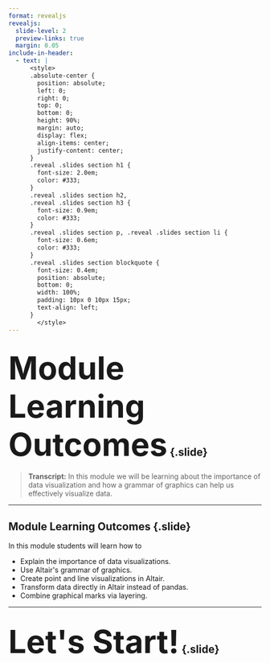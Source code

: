 ```yaml
---
format: revealjs
revealjs:
  slide-level: 2
  preview-links: true
  margin: 0.05
include-in-header:
  - text: |
      <style>
      .absolute-center {
        position: absolute;
        left: 0;
        right: 0;
        top: 0;
        bottom: 0;
        height: 90%;
        margin: auto;
        display: flex;
        align-items: center;
        justify-content: center;
      }
      .reveal .slides section h1 {
        font-size: 2.0em;  
        color: #333;     
      }
      .reveal .slides section h2,
      .reveal .slides section h3 {
        font-size: 0.9em;  
        color: #333;     
      }
      .reveal .slides section p, .reveal .slides section li {
        font-size: 0.6em;  
        color: #333;     
      }
      .reveal .slides section blockquote {
        font-size: 0.4em;  
        position: absolute;
        bottom: 0;
        width: 100%;
        padding: 10px 0 10px 15px;
        text-align: left;
      }
        </style>
---
```


## <span class="absolute-center" style="font-size: 3.0em; text-align: center;">Module Learning Outcomes</span> {.slide}

<blockquote>
<strong>Transcript:</strong> In this module we will be learning about the importance of data visualization and how a grammar of graphics can help us effectively visualize data.
</blockquote>

---

## Module Learning Outcomes {.slide}

In this module students will learn how to

- Explain the importance of data visualizations.
- Use Altair's grammar of graphics.
- Create point and line visualizations in Altair.
- Transform data directly in Altair instead of pandas.
- Combine graphical marks via layering.

---

## <span class="absolute-center" style="font-size: 3.0em; text-align: center;">Let's Start!</span> {.slide}
